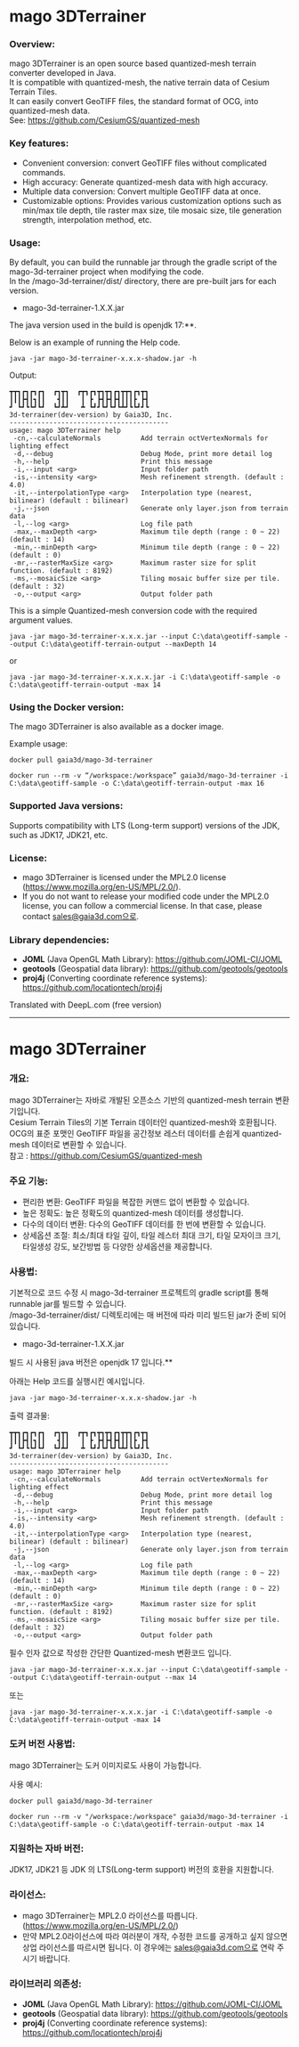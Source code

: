 mago 3DTerrainer
===

### Overview:
mago 3DTerrainer is an open source based quantized-mesh terrain converter developed in Java.   
It is compatible with quantized-mesh, the native terrain data of Cesium Terrain Tiles.   
It can easily convert GeoTIFF files, the standard format of OCG, into quantized-mesh data.   
See: https://github.com/CesiumGS/quantized-mesh

### Key features:
- Convenient conversion: convert GeoTIFF files without complicated commands.
- High accuracy: Generate quantized-mesh data with high accuracy.
- Multiple data conversion: Convert multiple GeoTIFF data at once.
- Customizable options: Provides various customization options such as min/max tile depth, tile raster max size, tile mosaic size, tile generation strength, interpolation method, etc.

### Usage:
By default, you can build the runnable jar through the gradle script of the mago-3d-terrainer project when modifying the code.   
In the /mago-3d-terrainer/dist/ directory, there are pre-built jars for each version.
- mago-3d-terrainer-1.X.X.jar

The java version used in the build is openjdk 17:**.

Below is an example of running the Help code.
```
java -jar mago-3d-terrainer-x.x.x-shadow.jar -h
```
Output:
```
┳┳┓┏┓┏┓┏┓  ┏┓┳┓  ┏┳┓┏┓┳┓┳┓┏┓┳┳┓┏┓┳┓
┃┃┃┣┫┃┓┃┃   ┫┃┃   ┃ ┣ ┣┫┣┫┣┫┃┃┃┣ ┣┫
┛ ┗┛┗┗┛┗┛  ┗┛┻┛   ┻ ┗┛┛┗┛┗┛┗┻┛┗┗┛┛┗
3d-terrainer(dev-version) by Gaia3D, Inc.
----------------------------------------
usage: mago 3DTerrainer help
 -cn,--calculateNormals          Add terrain octVertexNormals for lighting effect
 -d,--debug                      Debug Mode, print more detail log
 -h,--help                       Print this message
 -i,--input <arg>                Input folder path
 -is,--intensity <arg>           Mesh refinement strength. (default : 4.0)
 -it,--interpolationType <arg>   Interpolation type (nearest, bilinear) (default : bilinear)
 -j,--json                       Generate only layer.json from terrain data
 -l,--log <arg>                  Log file path
 -max,--maxDepth <arg>           Maximum tile depth (range : 0 ~ 22) (default : 14)
 -min,--minDepth <arg>           Minimum tile depth (range : 0 ~ 22) (default : 0)
 -mr,--rasterMaxSize <arg>       Maximum raster size for split function. (default : 8192)
 -ms,--mosaicSize <arg>          Tiling mosaic buffer size per tile. (default : 32)
 -o,--output <arg>               Output folder path
```
This is a simple Quantized-mesh conversion code with the required argument values.
```
java -jar mago-3d-terrainer-x.x.x.jar --input C:\data\geotiff-sample --output C:\data\geotiff-terrain-output --maxDepth 14
```
or
```
java -jar mago-3d-terrainer-x.x.x.x.jar -i C:\data\geotiff-sample -o C:\data\geotiff-terrain-output -max 14
```

### Using the Docker version:
The mago 3DTerrainer is also available as a docker image.

Example usage:
```
docker pull gaia3d/mago-3d-terrainer
```
```
docker run --rm -v “/workspace:/workspace” gaia3d/mago-3d-terrainer -i C:\data\geotiff-sample -o C:\data\geotiff-terrain-output -max 16
```

### Supported Java versions:
Supports compatibility with LTS (Long-term support) versions of the JDK, such as JDK17, JDK21, etc.

### License:
- mago 3DTerrainer is licensed under the MPL2.0 license (<https://www.mozilla.org/en-US/MPL/2.0/>).
- If you do not want to release your modified code under the MPL2.0 license, you can follow a commercial license. In that case, please contact sales@gaia3d.com으로.

### Library dependencies:
- **JOML** (Java OpenGL Math Library): <https://github.com/JOML-CI/JOML>
- **geotools** (Geospatial data library): <https://github.com/geotools/geotools>
- **proj4j** (Converting coordinate reference systems): <https://github.com/locationtech/proj4j>

Translated with DeepL.com (free version)

---

mago 3DTerrainer 
===

### 개요:
mago 3DTerrainer는 자바로 개발된 오픈소스 기반의 quantized-mesh terrain 변환기입니다.   
Cesium Terrain Tiles의 기본 Terrain 데이터인 quantized-mesh와 호환됩니다.   
OCG의 표준 포맷인 GeoTIFF 파일을 공간정보 레스터 데이터를 손쉽게 quantized-mesh 데이터로 변환할 수 있습니다.   
참고 : https://github.com/CesiumGS/quantized-mesh

### 주요 기능:
- 편리한 변환: GeoTIFF 파일을 복잡한 커맨드 없이 변환할 수 있습니다.
- 높은 정확도: 높은 정확도의 quantized-mesh 데이터를 생성합니다.
- 다수의 데이터 변환: 다수의 GeoTIFF 데이터를 한 번에 변환할 수 있습니다.
- 상세옵션 조절: 최소/최대 타일 깊이, 타일 레스터 최대 크기, 타일 모자이크 크기, 타일생성 강도, 보간방법 등 다양한 상세옵션을 제공합니다.

### 사용법:
기본적으로 코드 수정 시 mago-3d-terrainer 프로젝트의 gradle script를 통해 runnable jar를 빌드할 수 있습니다.   
/mago-3d-terrainer/dist/ 디렉토리에는 매 버전에 따라 미리 빌드된 jar가 준비 되어있습니다.
- mago-3d-terrainer-1.X.X.jar

빌드 시 사용된 java 버전은 openjdk 17 입니다.**

아래는 Help 코드를 실행시킨 예시입니다.
```
java -jar mago-3d-terrainer-x.x.x-shadow.jar -h
```
출력 결과물:
```
┳┳┓┏┓┏┓┏┓  ┏┓┳┓  ┏┳┓┏┓┳┓┳┓┏┓┳┳┓┏┓┳┓
┃┃┃┣┫┃┓┃┃   ┫┃┃   ┃ ┣ ┣┫┣┫┣┫┃┃┃┣ ┣┫
┛ ┗┛┗┗┛┗┛  ┗┛┻┛   ┻ ┗┛┛┗┛┗┛┗┻┛┗┗┛┛┗
3d-terrainer(dev-version) by Gaia3D, Inc.
----------------------------------------
usage: mago 3DTerrainer help
 -cn,--calculateNormals          Add terrain octVertexNormals for lighting effect
 -d,--debug                      Debug Mode, print more detail log
 -h,--help                       Print this message
 -i,--input <arg>                Input folder path
 -is,--intensity <arg>           Mesh refinement strength. (default : 4.0)
 -it,--interpolationType <arg>   Interpolation type (nearest, bilinear) (default : bilinear)
 -j,--json                       Generate only layer.json from terrain data
 -l,--log <arg>                  Log file path
 -max,--maxDepth <arg>           Maximum tile depth (range : 0 ~ 22) (default : 14)
 -min,--minDepth <arg>           Minimum tile depth (range : 0 ~ 22) (default : 0)
 -mr,--rasterMaxSize <arg>       Maximum raster size for split function. (default : 8192)
 -ms,--mosaicSize <arg>          Tiling mosaic buffer size per tile. (default : 32)
 -o,--output <arg>               Output folder path
```

필수 인자 값으로 작성한 간단한 Quantized-mesh 변환코드 입니다.
```
java -jar mago-3d-terrainer-x.x.x.jar --input C:\data\geotiff-sample --output C:\data\geotiff-terrain-output --max 14
```
또는
```
java -jar mago-3d-terrainer-x.x.x.jar -i C:\data\geotiff-sample -o C:\data\geotiff-terrain-output -max 14
```

### 도커 버전 사용법:
mago 3DTerrainer는 도커 이미지로도 사용이 가능합니다.

사용 예시:
```
docker pull gaia3d/mago-3d-terrainer
```
```
docker run --rm -v "/workspace:/workspace" gaia3d/mago-3d-terrainer -i C:\data\geotiff-sample -o C:\data\geotiff-terrain-output -max 14
```

### 지원하는 자바 버전:
JDK17, JDK21 등 JDK 의 LTS(Long-term support) 버전의 호환을 지원합니다.

### 라이선스:
- mago 3DTerrainer는 MPL2.0 라이선스를 따릅니다. (<https://www.mozilla.org/en-US/MPL/2.0/>)
- 만약 MPL2.0라이선스에 따라 여러분이 개작, 수정한 코드를 공개하고 싶지 않으면 상업 라이선스를 따르시면 됩니다. 이 경우에는 sales@gaia3d.com으로 연락 주시기 바랍니다.

### 라이브러리 의존성:
- **JOML** (Java OpenGL Math Library): <https://github.com/JOML-CI/JOML>
- **geotools** (Geospatial data library): <https://github.com/geotools/geotools>
- **proj4j** (Converting coordinate reference systems): <https://github.com/locationtech/proj4j>